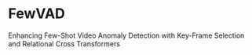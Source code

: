 # FewVAD
Enhancing Few-Shot Video Anomaly Detection with Key-Frame Selection and Relational Cross Transformers
